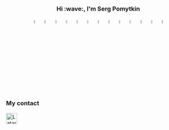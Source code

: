 <h3 align='center'> Hi :wave:, I'm Serg Pomytkin </h3>


<p  align="center"

<code><img width="5%" title="IntelliJ IDEA" src="https://starchenkov.pro/qa-guru/img/skills/Intelij_IDEA.svg"></code>
<code><img width="5%" title="Java" src="https://starchenkov.pro/qa-guru/img/skills/Java.svg"></code>
<code><img width="5%" title="Selenium" src="https://starchenkov.pro/qa-guru/img/skills/Selenium.svg"></code>
<code><img width="5%" title="Selenide" src="https://starchenkov.pro/qa-guru/img/skills/Selenide.svg"></code>
<code><img width="5%" title="Allure Report" src="https://starchenkov.pro/qa-guru/img/skills/Allure_Report.svg"></code>
<code><img width="5%" title="Allure TestOps" src="https://starchenkov.pro/qa-guru/img/skills/Allure_EE.svg"></code>
<code><img width="5%" title="Gradle" src="https://starchenkov.pro/qa-guru/img/skills/Gradle.svg"></code>
<code><img width="5%" title="JUnit5" src="https://starchenkov.pro/qa-guru/img/skills/JUnit5.svg"></code>
<code><img width="5%" title="Github" src="https://starchenkov.pro/qa-guru/img/skills/Github.svg"></code>
<code><img width="5%" title="Jenkins" src="https://starchenkov.pro/qa-guru/img/skills/Jenkins.svg"></code>
<code><img width="5%" title="Rest-Assured" src="https://starchenkov.pro/qa-guru/img/skills/Rest-Assured.svg"></code>
<code><img width="5%" title="Appium" src="https://starchenkov.pro/qa-guru/img/skills/Appium.svg"></code>
<code><img width="5%" title="Browserstack" src="https://starchenkov.pro/qa-guru/img/skills/Browserstack.svg"></code>

</p>

### My contact
<a href="https://t.me/Latarho" target="blank"><img align="center" src="https://www.vectorlogo.zone/logos/telegram/telegram-icon.svg" alt="Latarho" height="30" width="30" /></a>

<p  align="center"
![github contribution grid snake animation](https://raw.githubusercontent.com/FanaticFiz/FanaticFiz/output/github-contribution-grid-snake.svg)

</p>
